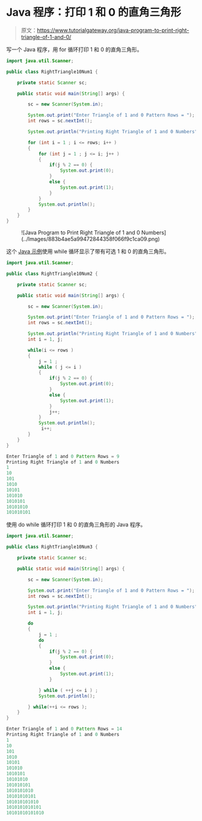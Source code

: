 # Java 程序：打印 1 和 0 的直角三角形

> 原文：<https://www.tutorialgateway.org/java-program-to-print-right-triangle-of-1-and-0/>

写一个 Java 程序，用 for 循环打印 1 和 0 的直角三角形。

```java
import java.util.Scanner;

public class RightTriangle10Num1 {

	private static Scanner sc;

	public static void main(String[] args) {

		sc = new Scanner(System.in);	

		System.out.print("Enter Triangle of 1 and 0 Pattern Rows = ");
		int rows = sc.nextInt();

		System.out.println("Printing Right Triangle of 1 and 0 Numbers");

		for (int i = 1 ; i <= rows; i++ ) 
		{
			for (int j = 1 ; j <= i; j++ ) 	
			{
				if(j % 2 == 0) {
					System.out.print(0);
				}
				else {
					System.out.print(1);
				}
			}
			System.out.println();
		}
	}
}
```

<figure class="wp-block-image size-large">![Java Program to Print Right Triangle of 1 and 0 Numbers](../Images/883b4ae5a99472844358f066f9c1ca09.png)</figure>

这个 [Java 示例](https://www.tutorialgateway.org/learn-java-programs/)使用 while 循环显示了带有可选 1 和 0 的直角三角形。

```java
import java.util.Scanner;

public class RightTriangle10Num2 {

	private static Scanner sc;

	public static void main(String[] args) {

		sc = new Scanner(System.in);	

		System.out.print("Enter Triangle of 1 and 0 Pattern Rows = ");
		int rows = sc.nextInt();

		System.out.println("Printing Right Triangle of 1 and 0 Numbers");
		int i = 1, j; 

		while(i <= rows ) 
		{
			j = 1 ;
			while ( j <= i ) 	
			{
				if(j % 2 == 0) {
					System.out.print(0);
				}
				else {
					System.out.print(1);
				}
				j++;
			}
			System.out.println();
			 i++;
		}
	}
}
```

```java
Enter Triangle of 1 and 0 Pattern Rows = 9
Printing Right Triangle of 1 and 0 Numbers
1
10
101
1010
10101
101010
1010101
10101010
101010101
```

使用 do while 循环打印 1 和 0 的直角三角形的 Java 程序。

```java
import java.util.Scanner;

public class RightTriangle10Num3 {

	private static Scanner sc;

	public static void main(String[] args) {

		sc = new Scanner(System.in);	

		System.out.print("Enter Triangle of 1 and 0 Pattern Rows = ");
		int rows = sc.nextInt();

		System.out.println("Printing Right Triangle of 1 and 0 Numbers");
		int i = 1, j; 

		do
		{
			j = 1 ;
			do	
			{
				if(j % 2 == 0) {
					System.out.print(0);
				}
				else {
					System.out.print(1);
				}

			} while ( ++j <= i ) ;
			System.out.println();

		} while(++i <= rows );
	}
}
```

```java
Enter Triangle of 1 and 0 Pattern Rows = 14
Printing Right Triangle of 1 and 0 Numbers
1
10
101
1010
10101
101010
1010101
10101010
101010101
1010101010
10101010101
101010101010
1010101010101
10101010101010
```